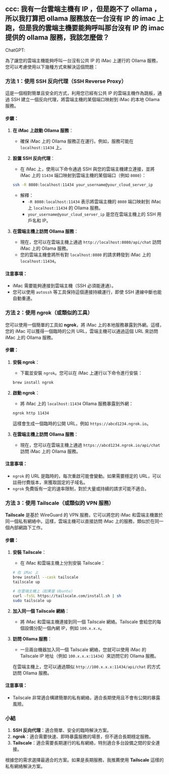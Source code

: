 ## ccc: 我有一台雲端主機有 IP ，但是跑不了 ollama ，所以我打算把 ollama 服務放在一台沒有 IP 的 imac 上跑，但是我的雲端主機要能夠呼叫那台沒有 IP 的 imac 提供的 ollama 服務，我該怎麼做？

ChatGPT:

為了讓您的雲端主機能夠呼叫一台沒有公共 IP 的 iMac 上運行的 Ollama 服務，您可以考慮使用以下幾種方式來解決這個問題：

### 方法 1：使用 **SSH 反向代理（SSH Reverse Proxy）**
這是一個相對簡單且安全的方式，利用您已經有公共 IP 的雲端主機作為跳板，通過 SSH 建立一個反向代理，將雲端主機的某個端口映射到 iMac 的本地 Ollama 服務。

#### 步驟：

1. **在 iMac 上啟動 Ollama 服務**：
    - 確保 iMac 上的 Ollama 服務正在運行。例如，服務可能在 `localhost:11434` 上。

2. **設置 SSH 反向代理**：
    - 在 iMac 上，使用以下命令通過 SSH 與您的雲端主機建立連接，並將 iMac 上的 `11434` 端口映射到雲端主機的某個端口（例如 `8080`）：

    ```bash
    ssh -R 8080:localhost:11434 your_username@your_cloud_server_ip
    ```

    - 解釋：
        - `-R 8080:localhost:11434` 表示將雲端主機的 `8080` 端口映射到 iMac 上 `localhost:11434` 的 Ollama 服務。
        - `your_username@your_cloud_server_ip` 是您在雲端主機上的 SSH 用戶名和 IP。

3. **在雲端主機上訪問 Ollama 服務**：
    - 現在，您可以在雲端主機上通過 `http://localhost:8080/api/chat` 訪問 iMac 上的 Ollama 服務。
    - 您的雲端主機會將所有對 `localhost:8080` 的請求轉發到 iMac 上的 `localhost:11434`。

#### 注意事項：
- iMac 需要能夠連接到雲端主機（SSH 必須能連通）。
- 您可以使用 `autossh` 等工具保持這個連接持續運行，即使 SSH 連線中斷也能自動重連。

### 方法 2：使用 **ngrok**（或類似的工具）
您可以使用一個簡單的工具如 **ngrok**，將 iMac 上的本地服務暴露到外網。這樣，您的 iMac 可以獲得一個臨時的公共 URL，雲端主機可以通過這個 URL 來訪問 iMac 上的 Ollama 服務。

#### 步驟：

1. **安裝 ngrok**：
    - 下載並安裝 `ngrok`。您可以在 iMac 上運行以下命令進行安裝：

    ```bash
    brew install ngrok
    ```

2. **啟動 ngrok**：
    - 將 iMac 上的 `localhost:11434` Ollama 服務暴露到外網：

    ```bash
    ngrok http 11434
    ```

    這樣會生成一個臨時的公開 URL，例如 `https://abcd1234.ngrok.io`。

3. **在雲端主機上訪問 Ollama 服務**：
    - 現在，您可以在雲端主機上通過 `https://abcd1234.ngrok.io/api/chat` 訪問 iMac 上的 Ollama 服務。

#### 注意事項：
- `ngrok` 的 URL 是臨時的，每次重啟可能會變動。如果需要穩定的 URL，可以註冊付費版本，來獲取固定的子域名。
- `ngrok` 免費版有一定的速率限制，對於大量或持續的請求可能不適合。

### 方法 3：使用 **Tailscale**（或類似的 VPN 服務）
**Tailscale** 是基於 WireGuard 的 VPN 服務，它可以將您的 iMac 和雲端主機置於同一個私有網絡中。這樣，雲端主機可以直接訪問 iMac 上的服務，類似於在同一個內部網路下工作。

#### 步驟：

1. **安裝 Tailscale**：
    - 在 iMac 和雲端主機上分別安裝 Tailscale：
    
    ```bash
    # 在 iMac 上
    brew install --cask tailscale
    tailscale up

    # 在雲端主機上（如果是 Ubuntu）
    curl -fsSL https://tailscale.com/install.sh | sh
    sudo tailscale up
    ```

2. **加入同一個 Tailscale 網絡**：
    - 將 iMac 和雲端主機連接到同一個 Tailscale 網絡。Tailscale 會給您的每個設備分配一個內網 IP，例如 `100.x.x.x`。

3. **訪問 Ollama 服務**：
    - 一旦兩台機器加入同一個 Tailscale 網絡，您就可以使用 iMac 的 Tailscale IP 地址（例如 `100.x.x.x:11434`）來訪問它的 Ollama 服務。

    在雲端主機上，您可以通過類似 `http://100.x.x.x:11434/api/chat` 的方式訪問 Ollama 服務。

#### 注意事項：
- Tailscale 非常適合構建簡單的私有網絡，適合長期使用且不會有公開的暴露風險。

### 小結
1. **SSH 反向代理**：適合簡單、安全的臨時解決方案。
2. **ngrok**：適合需要快速、即時暴露服務的場景，但不適合長期穩定服務。
3. **Tailscale**：適合需要長期運行的私有網絡，特別適合多台設備之間的安全連接。

根據您的需求選擇最適合的方案。如果是長期服務，我推薦使用 **Tailscale** 這樣的私有網絡解決方案。